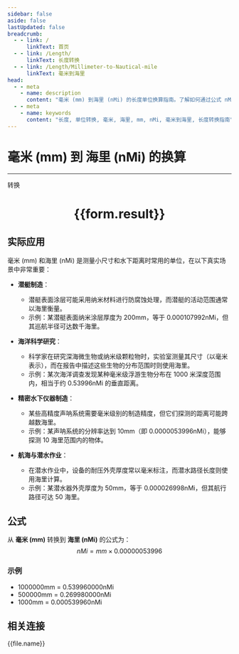 ```yaml
---
sidebar: false
aside: false
lastUpdated: false
breadcrumb:
  - - link: /
      linkText: 首页
  - - link: /Length/
      linkText: 长度转换
  - - link: /Length/Millimeter-to-Nautical-mile
      linkText: 毫米到海里
head:
  - - meta
    - name: description
      content: "毫米 (mm) 到海里 (nMi) 的长度单位换算指南。了解如何通过公式 nMi = mm × 0.00000053996 转换为海里。"
  - - meta
    - name: keywords
      content: "长度, 单位转换, 毫米, 海里, mm, nMi, 毫米到海里, 长度转换指南"
---
```

# 毫米 (mm) 到 海里 (nMi) 的换算
---
<script setup>
import { onMounted, reactive, inject, ref } from 'vue'
import { NButton, NForm, NFormItem, NInput, NInputNumber, NSelect, NCard, useMessage,NGrid ,NGi } from 'naive-ui'
import { defineClientComponent } from 'vitepress'
import { Length } from '../../files';

const convert = inject('convert')

const form = reactive({
  number: null,
  result: '',
})

const convertHandler = () => {
  if (form.number !== null && !isNaN(form.number)) {
    const convertedValue = parseFloat(form.number) * 0.00000053996
    form.result = `${form.number}mm = ${convertedValue.toFixed(9)}nMi`
  } else {
    form.result = '请输入有效的数值。'
  }
}
</script>

<n-form size="large" :model="form">
  <n-form-item label="毫米 (mm)">
    <n-input-number v-model:value="form.number" placeholder="输入毫米" style="width: 100%" />
  </n-form-item>
  <n-form-item>
    <n-button type="primary" @click="convertHandler" block>转换</n-button>
  </n-form-item>
</n-form>

<n-card  embedded :bordered="false" hoverable>
  <div  style="text-align:center">
    <h1>{{form.result}}</h1>
  </div>
</n-card>

## 实际应用

毫米 (mm) 和海里 (nMi) 是测量小尺寸和水下距离时常用的单位，在以下真实场景中非常重要：

- **潜艇制造**：
  - 潜艇表面涂层可能采用纳米材料进行防腐蚀处理，而潜艇的活动范围通常以海里衡量。
  - 示例：某潜艇表面纳米涂层厚度为 200mm，等于 0.000107992nMi，但其巡航半径可达数千海里。

- **海洋科学研究**：
  - 科学家在研究深海微生物或纳米级颗粒物时，实验室测量其尺寸（以毫米表示），而在报告中描述这些生物的分布范围时则使用海里。
  - 示例：某次海洋调查发现某种毫米级浮游生物分布在 1000 米深度范围内，相当于约 0.53996nMi 的垂直距离。

- **精密水下仪器制造**：
  - 某些高精度声呐系统需要毫米级别的制造精度，但它们探测的距离可能跨越数海里。
  - 示例：某声呐系统的分辨率达到 10mm（即 0.0000053996nMi），能够探测 10 海里范围内的物体。

- **航海与潜水作业**：
  - 在潜水作业中，设备的耐压外壳厚度常以毫米标注，而潜水路径长度则使用海里计算。
  - 示例：某潜水器外壳厚度为 50mm，等于 0.000026998nMi，但其航行路径可达 50 海里。

## 公式

从 **毫米 (mm)** 转换到 **海里 (nMi)** 的公式为：
$$ nMi = mm \times 0.00000053996 $$

### 示例
- 1000000mm = 0.539960000nMi
- 500000mm = 0.269980000nMi
- 1000mm = 0.000539960nMi

## 相关连接
<n-grid x-gap="12" :cols="4">
  <n-gi v-for="(file, index) in Length" :key="index">
    <n-button
      text
      tag="a"
      :href="file.path"
      type="primary"
    >
      {{file.name}}
    </n-button>
  </n-gi>
</n-grid>